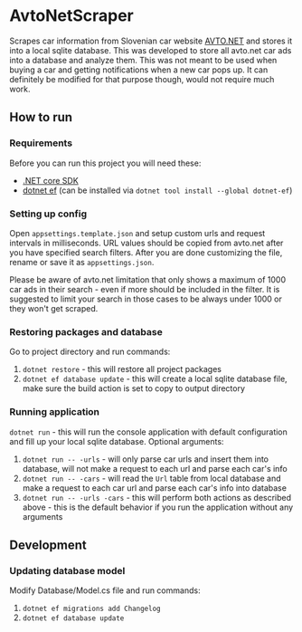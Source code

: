 # AvtoNetScraper
Scrapes car information from Slovenian car website [AVTO.NET](https://avto.net) and stores it into a local sqlite database. 
This was developed to store all avto.net car ads into a database and analyze them. This was not meant to be used when buying a car and getting notifications when a new car pops up. It can definitely be modified for that purpose though, would not require much work.

## How to run
### Requirements
Before you can run this project you will need these:
- [.NET core SDK](https://dotnet.microsoft.com/download)
- [dotnet ef](https://docs.microsoft.com/en-us/ef/core/miscellaneous/cli/dotnet) (can be installed via `dotnet tool install --global dotnet-ef`)

### Setting up config
Open `appsettings.template.json` and setup custom urls and request intervals in milliseconds. URL values should be copied from avto.net after you have specified search filters. After you are done customizing the file, rename or save it as `appsettings.json`.

Please be aware of avto.net limitation that only shows a maximum of 1000 car ads in their search - even if more should be included in the filter. It is suggested to limit your search in those cases to be always under 1000 or they won't get scraped.

### Restoring packages and database
Go to project directory and run commands: 
1. `dotnet restore` - this will restore all project packages
2. `dotnet ef database update` - this will create a local sqlite database file, make sure the build action is set to copy to output directory

### Running application
`dotnet run` - this will run the console application with default configuration and fill up your local sqlite database.
Optional arguments: 
1. `dotnet run -- -urls` - will only parse car urls and insert them into database, will not make a request to each url and parse each car's info
2. `dotnet run -- -cars` - will read the `Url` table from local database and make a request to each car url and parse each car's info into database
3. `dotnet run -- -urls -cars` - this will perform both actions as described above - this is the default behavior if you run the application without any arguments

## Development
### Updating database model
Modify Database/Model.cs file and run commands:
1. `dotnet ef migrations add Changelog`
2. `dotnet ef database update`


